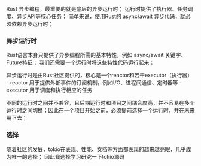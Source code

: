 Rust 异步编程，最重要的就是底层的异步运行时； 运行时提供了执行器、任务调度、异步API等核心任务； 简单来说，使用Rust的 async/await 异步代码，就必须依赖异步运行时；

### 异步运行时
Rust语言本身只提供了异步编程所需的基本特性，例如 async/await 关键字、Future特征； 我们还需要一个运行时将这些特性代码运行起来；

异步运行时是由Rust社区提供的，核心是一个reactor和若干executor（执行器） - reactor 用于提供外部事件的订阅机制，例如I/O、进程间通信、定时器等 - executor 用于调度和执行相应的任务

不同的运行时之间并不兼容，且后期运行时和项目之间耦合度高，并不容易在多个运行时之间切换；因此在一个项目开始之前，必须提前选择一个运行时，并在未来用下去；

### 选择
随着社区的发展，tokio在表现、性能、文档等方面都表现的越来越亮眼，几乎成为唯一的选择； 因此我选择学习研究一下tokio源码
